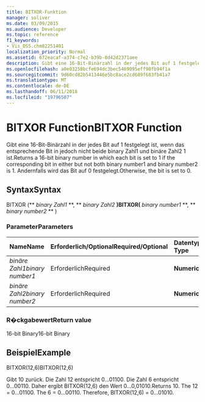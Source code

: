 ```yaml
---
title: BITXOR-Funktion
manager: soliver
ms.date: 03/09/2015
ms.audience: Developer
ms.topic: reference
f1_keywords:
- Vis_DSS.chm82251401
localization_priority: Normal
ms.assetid: 672eacaf-a374-c7e2-b39b-8d42d2371aee
description: Gibt eine 16-Bit-Binärzahl in der jedes Bit auf 1 festgelegt ist, wenn das entsprechende Bit in jedoch nicht beide binary Zahl1 und binäre Zahl2 1 ist. Andernfalls wird das Bit auf 0 festgelegt.
ms.openlocfilehash: a0e03258bcfe694dc3bec5469095eff90fb94f1a
ms.sourcegitcommit: 9d60cd82b5413446e5bc8ace2cd689f683fb41a7
ms.translationtype: MT
ms.contentlocale: de-DE
ms.lasthandoff: 06/11/2018
ms.locfileid: "19796507"
---
```

# <a name="bitxor-function"></a><span data-ttu-id="46449-104">BITXOR Function</span><span class="sxs-lookup"><span data-stu-id="46449-104">BITXOR Function</span></span>

<span data-ttu-id="46449-105">Gibt eine 16-Bit-Binärzahl in der jedes Bit auf 1 festgelegt ist, wenn das entsprechende Bit in jedoch nicht beide binary Zahl1 und binäre Zahl2 1 ist.</span><span class="sxs-lookup"><span data-stu-id="46449-105">Returns a 16-bit binary number in which each bit is set to 1 if the corresponding bit in either but not both binary number1 and binary number2 is 1.</span></span> <span data-ttu-id="46449-106">Andernfalls wird das Bit auf 0 festgelegt.</span><span class="sxs-lookup"><span data-stu-id="46449-106">Otherwise, the bit is set to 0.</span></span>
  
## <a name="syntax"></a><span data-ttu-id="46449-107">Syntax</span><span class="sxs-lookup"><span data-stu-id="46449-107">Syntax</span></span>

<span data-ttu-id="46449-108">BITXOR (** *binary Zahl1* **, ** *binary Zahl2* **)</span><span class="sxs-lookup"><span data-stu-id="46449-108">BITXOR(** *binary number1* **, ** *binary number2* ** )</span></span> 
  
### <a name="parameters"></a><span data-ttu-id="46449-109">Parameter</span><span class="sxs-lookup"><span data-stu-id="46449-109">Parameters</span></span>

|<span data-ttu-id="46449-110">**Name**</span><span class="sxs-lookup"><span data-stu-id="46449-110">**Name**</span></span>|<span data-ttu-id="46449-111">**Erforderlich/Optional**</span><span class="sxs-lookup"><span data-stu-id="46449-111">**Required/Optional**</span></span>|<span data-ttu-id="46449-112">**Datentyp**</span><span class="sxs-lookup"><span data-stu-id="46449-112">**Data Type**</span></span>|<span data-ttu-id="46449-113">**Beschreibung**</span><span class="sxs-lookup"><span data-stu-id="46449-113">**Description**</span></span>|
|:-----|:-----|:-----|:-----|
| <span data-ttu-id="46449-114">_binäre Zahl1_</span><span class="sxs-lookup"><span data-stu-id="46449-114">_binary number1_</span></span> <br/> |<span data-ttu-id="46449-115">Erforderlich</span><span class="sxs-lookup"><span data-stu-id="46449-115">Required</span></span>  <br/> |<span data-ttu-id="46449-116">**Numeric**</span><span class="sxs-lookup"><span data-stu-id="46449-116">**Numeric**</span></span> <br/> |<span data-ttu-id="46449-117">Die erste 16-Bit-Binärzahl.</span><span class="sxs-lookup"><span data-stu-id="46449-117">The first 16-bit binary number.</span></span>  <br/> |
| <span data-ttu-id="46449-118">_binäre Zahl2_</span><span class="sxs-lookup"><span data-stu-id="46449-118">_binary number2_</span></span> <br/> |<span data-ttu-id="46449-119">Erforderlich</span><span class="sxs-lookup"><span data-stu-id="46449-119">Required</span></span>  <br/> |<span data-ttu-id="46449-120">**Numeric**</span><span class="sxs-lookup"><span data-stu-id="46449-120">**Numeric**</span></span> <br/> |<span data-ttu-id="46449-121">Die zweite 16-Bit-Binärzahl.</span><span class="sxs-lookup"><span data-stu-id="46449-121">The second 16-bit binary number.</span></span>  <br/> |
   
### <a name="return-value"></a><span data-ttu-id="46449-122">R�ckgabewert</span><span class="sxs-lookup"><span data-stu-id="46449-122">Return value</span></span>

<span data-ttu-id="46449-123">16-bit Binary</span><span class="sxs-lookup"><span data-stu-id="46449-123">16-bit Binary</span></span>
  
## <a name="example"></a><span data-ttu-id="46449-124">Beispiel</span><span class="sxs-lookup"><span data-stu-id="46449-124">Example</span></span>

<span data-ttu-id="46449-125">BITXOR(12,6)</span><span class="sxs-lookup"><span data-stu-id="46449-125">BITXOR(12,6)</span></span>
  
<span data-ttu-id="46449-p103">Gibt 10 zurück. Die Zahl 12 entspricht 0...01100. Die Zahl 6 entspricht 0...00110. Daher ergibt BITXOR(12,6) den Wert 0...0,01010.</span><span class="sxs-lookup"><span data-stu-id="46449-p103">Returns 10. The 12 = 0...01100. The 6 = 0...00110. Therefore, BITXOR(12,6) = 0...01010.</span></span>
  


